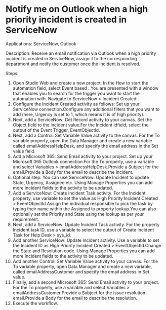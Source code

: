 ﻿# Notify me on Outlook when a high priority incident is created in ServiceNow

Applications: ServiceNow, Outlook

Description: Receive an email notification via Outlook when a high priority
            incident is created in ServiceNow, assign it to the corresponding department and notify
            the customer once the incident is resolved.

Steps:

1. Open Studio Web and create
                a new project. In the How to start the automation field, select Event
                    based . You are presented with a window that enables you to search for the
                trigger you want to start the automation with. Navigate to ServiceNow >
                    Incident Created .
2. Configure the Incident Created activity as follows: Set up your ServiceNow
                            connection.Configure any additional
                        filters that you want to add (here, Urgency is set to 1, which means it is
                        of high priority).
3. Next, add a ServiceNow: Get Record activity to your
                    canvas. Set the Object field
                        to the Incident value.For the Incident
                        idfield, select the output of the Event Trigger,
                            EventObjectId.
4. Next, add a Control: Set Variable Value activity to
                the canvas. For the To variable
                        property, open the Data Manager and create a new variable called
                            emailAddressHelpDesk, and specify the email address in
                        the Set value field.
5. Add a Microsoft 365: Send Email activity to your
                    project. Set up your Microsoft 365
                        Outlook connection.For the To property,
                        use a variable and select Variables >
                            emailAddressHelpDesk.Provide a Subject for
                        the email.Provide a Body for the
                        email to describe the incident.
6. Optional step: You can use ServiceNow: Update Incident to update
                State, Urgency, Assignee etc. Using Manage Properties you can add more
                incident fields to the activity to be updated.
7. Add a ServiceNow: Create Incident Task activity. For the Incident
                        property, use variable to set the value as High Priority Incident Created
                            > EventObjectId.Assign the individual
                        responsible to pick the task by typing their name within the Assigned
                            to property lookup.You can also optionally set
                        the Priority and State using the lookup as per your
                        requirement.
8. Next, add a ServiceNow: Update Incident Task activity. For the property Incident task ID, use a variable to select the
                            output of Create Incident Task for Help Desk > sys_id.
9. Add another ServiceNow: Update Incident activity. Use a variable to set the
                            Incident ID as High Priority Incident Created >
                            EventObjectId.Change the State and
                            Resolution code. Using Manage Properties
                        you can add more incident fields to the activity to be updated.
10. Add another Control: Set Variable Value activity to
                your canvas. For the To variable
                        property, open Data Manager and create a new variable, called
                            emailAddressCustomer and specify the email address in
                            Set value.
11. Finally, add a second Microsoft 365: Send Email activity to your
                    project. For the To property,
                        use a variable and select Variables > emailAddressCustomer.Provide a Subject for
                        the issue resolution email.Provide a Body for the
                        email to describe the resolution.
12. Execute the workflow.
